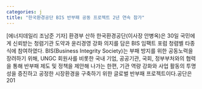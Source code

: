 ```yaml
---
categories: j
title: "한국환경공단 BIS 반부패 공동 프로젝트 2년 연속 참가"
---
```

[에너지데일리 조남준 기자] 환경부 산하 한국환경공단(이사장 안병옥)은 30일 국민에게 신뢰받는 청렴기관 도약과 윤리경영 강화 의지를 담은 BIS 임팩트 포럼 청렴벨 타종식에 참여하였다. BIS(Business Integrity Society)는 부패 방지를 위한 공동노력을 장려하기 위해, UNGC 회원사를 비롯한 국내 기업, 공공기관, 국회, 정부부처와의 협력을 통해 반부패 제도 및 정책을 제안해 나가는 한편, 기관 역량 강화와 사업 활동의 투명성을 증진하고 공정한 시장환경을 구축하기 위한 글로벌 반부패 프로젝트이다.공단은 201